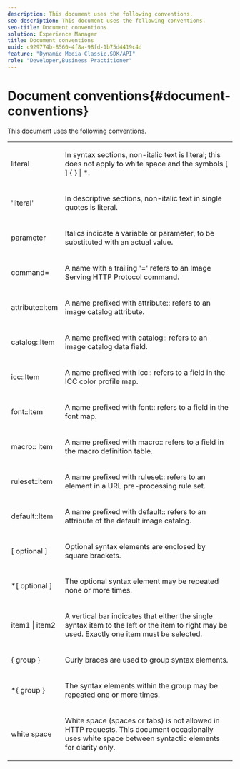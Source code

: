 ```yaml
---
description: This document uses the following conventions.
seo-description: This document uses the following conventions.
seo-title: Document conventions
solution: Experience Manager
title: Document conventions
uuid: c929774b-8560-4f8a-98fd-1b75d4419c4d
feature: "Dynamic Media Classic,SDK/API"
role: "Developer,Business Practitioner"
---
```


# Document conventions{#document-conventions}

This document uses the following conventions.

<table id="simpletable_8C9DB0DA5F2B4C068794415602B768CB"> 
 <tr class="strow"> 
  <td class="stentry"> <p>literal </p> </td> 
  <td class="stentry"> <p>In syntax sections, non-italic text is literal; this does not apply to white space and the symbols [ ] { } | *. </p> </td> 
 </tr> 
 <tr class="strow"> 
  <td class="stentry"> <p>'literal' </p> </td> 
  <td class="stentry"> <p>In descriptive sections, non-italic text in single quotes is literal. </p> </td> 
 </tr> 
 <tr class="strow"> 
  <td class="stentry"> <p> <span class="varname"> parameter </span> </p> </td> 
  <td class="stentry"> <p>Italics indicate a variable or parameter, to be substituted with an actual value. </p> </td> 
 </tr> 
 <tr class="strow"> 
  <td class="stentry"> <p> <span class="codeph"> command= </span> </p> </td> 
  <td class="stentry"> <p>A name with a trailing '=' refers to an Image Serving HTTP Protocol command. </p> </td> 
 </tr> 
 <tr class="strow"> 
  <td class="stentry"> <p> <span class="codeph"> attribute::Item </span> </p> </td> 
  <td class="stentry"> <p>A name prefixed with <span class="codeph"> attribute:: </span> refers to an image catalog attribute. </p> </td> 
 </tr> 
 <tr class="strow"> 
  <td class="stentry"> <p> <span class="codeph"> catalog::Item </span> </p> </td> 
  <td class="stentry"> <p>A name prefixed with <span class="codeph"> catalog:: </span> refers to an image catalog data field. </p> </td> 
 </tr> 
 <tr class="strow"> 
  <td class="stentry"> <p> <span class="codeph"> icc::Item </span> </p> </td> 
  <td class="stentry"> <p>A name prefixed with <span class="codeph"> icc:: </span> refers to a field in the ICC color profile map. </p> </td> 
 </tr> 
 <tr class="strow"> 
  <td class="stentry"> <p> <span class="codeph"> font::Item </span> </p> </td> 
  <td class="stentry"> <p>A name prefixed with <span class="codeph"> font:: </span> refers to a field in the font map. </p> </td> 
 </tr> 
 <tr class="strow"> 
  <td class="stentry"> <p> <span class="codeph"> macro:: Item </span> </p> </td> 
  <td class="stentry"> <p>A name prefixed with <span class="codeph"> macro:: </span> refers to a field in the macro definition table. </p> </td> 
 </tr> 
 <tr class="strow"> 
  <td class="stentry"> <p> <span class="codeph"> ruleset::Item </span> </p> </td> 
  <td class="stentry"> <p>A name prefixed with <span class="codeph"> ruleset:: </span> refers to an element in a URL pre-processing rule set. </p> </td> 
 </tr> 
 <tr class="strow"> 
  <td class="stentry"> <p> <span class="codeph"> default::Item </span> </p> </td> 
  <td class="stentry"> <p>A name prefixed with <span class="codeph"> default:: </span> refers to an attribute of the default image catalog. </p> </td> 
 </tr> 
 <tr class="strow"> 
  <td class="stentry"> <p> <span class="codeph"> [ <span class="varname"> optional </span>] </span> </p> </td> 
  <td class="stentry"> <p>Optional syntax elements are enclosed by square brackets. </p> </td> 
 </tr> 
 <tr class="strow"> 
  <td class="stentry"> <p> <span class="codeph"> *[ <span class="varname"> optional </span>] </span> </p> </td> 
  <td class="stentry"> <p>The <span class="varname"> optional </span> syntax element may be repeated none or more times. </p> </td> 
 </tr> 
 <tr class="strow"> 
  <td class="stentry"> <p> <span class="codeph"> <span class="varname"> item1 </span>| <span class="varname"> item2 </span> </span> </p> </td> 
  <td class="stentry"> <p>A vertical bar indicates that either the single syntax item to the left or the item to right may be used. Exactly one item must be selected. </p> </td> 
 </tr> 
 <tr class="strow"> 
  <td class="stentry"> <p> <span class="codeph"> { <span class="varname"> group </span>} </span> </p> </td> 
  <td class="stentry"> <p>Curly braces are used to group syntax elements. </p> </td> 
 </tr> 
 <tr class="strow"> 
  <td class="stentry"> <p> <span class="codeph"> *{ <span class="varname"> group </span>} </span> </p> </td> 
  <td class="stentry"> <p>The syntax elements within the group may be repeated one or more times. </p> </td> 
 </tr> 
 <tr class="strow"> 
  <td class="stentry"> <p>white space </p> </td> 
  <td class="stentry"> <p>White space (spaces or tabs) is not allowed in HTTP requests. This document occasionally uses white space between syntactic elements for clarity only. </p> </td> 
 </tr> 
</table>

